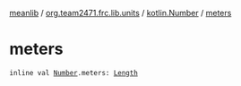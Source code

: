 [meanlib](../../index.md) / [org.team2471.frc.lib.units](../index.md) / [kotlin.Number](index.md) / [meters](./meters.md)

# meters

`inline val `[`Number`](https://kotlinlang.org/api/latest/jvm/stdlib/kotlin/-number/index.html)`.meters: `[`Length`](../-length/index.md)